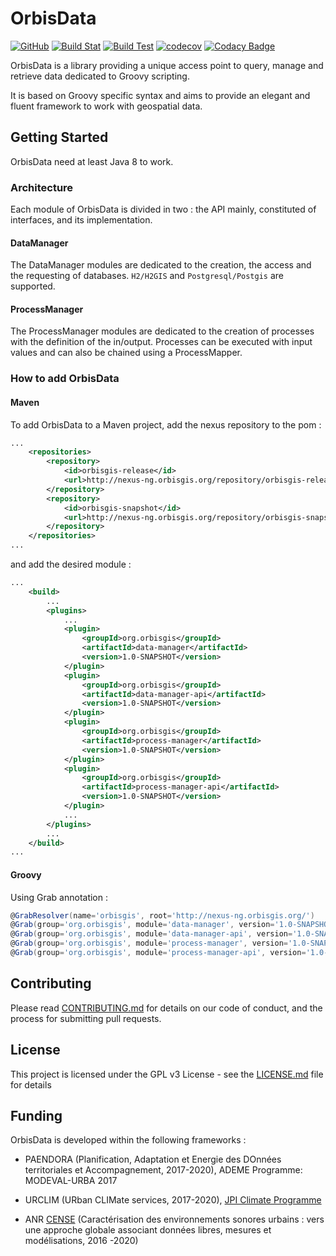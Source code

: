 
# OrbisData 
[![GitHub](https://img.shields.io/github/license/orbisgis/orbisdata.svg)](https://github.com/orbisgis/orbisdata/blob/master/docs/LICENSE) 
[![Build Stat](https://img.shields.io/jenkins/s/http/jenkins-ng.orbisgis.org/job/orbisdata.svg)](http://jenkins-ng.orbisgis.org/job/orbisdata) 
[![Build Test](https://img.shields.io/jenkins/t/http/jenkins-ng.orbisgis.org/job/orbisdata.svg)](https://jenkins-ng.orbisgis.org/job/orbisdata/test_results_analyzer/) 
[![codecov](https://img.shields.io/codecov/c/github/orbisgis/orbisdata.svg)](https://codecov.io/gh/orbisgis/orbisdata) 
[![Codacy Badge](https://img.shields.io/codacy/grade/1f9411230c7449c29a64f8c857695b7d.svg)](https://www.codacy.com/app/orbisgis/orbisdata?utm_source=github.com&amp;utm_medium=referral&amp;utm_content=orbisgis/orbisdata&amp;utm_campaign=Badge_Grade) 


OrbisData is a library providing a unique access point to query, manage and retrieve data dedicated to Groovy scripting.


It is based on Groovy specific syntax and aims to provide an elegant and 
fluent framework to work with geospatial data.

## Getting Started

OrbisData need at least Java 8 to work.

### Architecture

Each module of OrbisData is divided in two : the API mainly, constituted 
of interfaces, and its implementation.

#### DataManager

The DataManager modules are dedicated to the creation, the access and the 
requesting of databases.
`H2/H2GIS` and `Postgresql/Postgis` are supported.

#### ProcessManager

The ProcessManager modules are dedicated to the creation of processes 
with the definition of the in/output. Processes can be executed with 
input values and can also be chained using a ProcessMapper.

### How to add OrbisData

#### Maven

To add OrbisData to a Maven project, add the nexus repository to the pom : 
``` xml
...
    <repositories>
        <repository>
            <id>orbisgis-release</id>
            <url>http://nexus-ng.orbisgis.org/repository/orbisgis-release</url>
        </repository>
        <repository>
            <id>orbisgis-snapshot</id>
            <url>http://nexus-ng.orbisgis.org/repository/orbisgis-snapshot</url>
        </repository>
    </repositories>
...
```

and add the desired module :
``` xml
...
    <build>
        ...
        <plugins>
            ...
            <plugin>
                <groupId>org.orbisgis</groupId>
                <artifactId>data-manager</artifactId>
                <version>1.0-SNAPSHOT</version>
            </plugin>
            <plugin>
                <groupId>org.orbisgis</groupId>
                <artifactId>data-manager-api</artifactId>
                <version>1.0-SNAPSHOT</version>
            </plugin>
            <plugin>
                <groupId>org.orbisgis</groupId>
                <artifactId>process-manager</artifactId>
                <version>1.0-SNAPSHOT</version>
            </plugin>
            <plugin>
                <groupId>org.orbisgis</groupId>
                <artifactId>process-manager-api</artifactId>
                <version>1.0-SNAPSHOT</version>
            </plugin>
            ...
        </plugins>
        ...
    </build>
...
```

#### Groovy

Using Grab annotation :
``` groovy
@GrabResolver(name='orbisgis', root='http://nexus-ng.orbisgis.org/')
@Grab(group='org.orbisgis', module='data-manager', version='1.0-SNAPSHOT')
@Grab(group='org.orbisgis', module='data-manager-api', version='1.0-SNAPSHOT')
@Grab(group='org.orbisgis', module='process-manager', version='1.0-SNAPSHOT')
@Grab(group='org.orbisgis', module='process-manager-api', version='1.0-SNAPSHOT')
```


## Contributing

Please read [CONTRIBUTING.md](CONTRIBUTING.md) for details on our code 
of conduct, and the process for submitting pull requests.

## License

This project is licensed under the GPL v3 License - see the 
[LICENSE.md](LICENSE.md) file for details

##  Funding

OrbisData is developed within the following frameworks :


* PAENDORA (Planification, Adaptation et Energie des DOnnées
 territoriales et Accompagnement, 2017-2020), ADEME Programme: 
 MODEVAL-URBA 2017

* URCLIM  (URban CLIMate services, 2017-2020), 
[JPI Climate Programme](http://www.jpi-climate.eu/nl/25223460-URCLIM.html)

* ANR [CENSE](http://www.agence-nationale-recherche.fr/Projet-ANR-16-CE22-0012) 
(Caractérisation des environnements sonores urbains : vers une approche 
globale associant données libres, mesures et modélisations, 2016 -2020)

